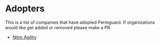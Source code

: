 # Adopters

This is a list of companies that have adopted Permguard. If organizations would like get added or removed please make a PR.

* [Nitro Agility](https://www.nitroagility.com/)

